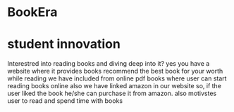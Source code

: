 # BookEra
# student innovation
Interestred into reading books and diving deep into it?
yes you have a website where it provides books
recommend the best book for your worth while reading
we have included from online pdf books where user can start reading books online
also we have linked amazon in our website so, if the user liked the book he/she can purchase it from amazon.
also motivstes user to read and spend time with books
